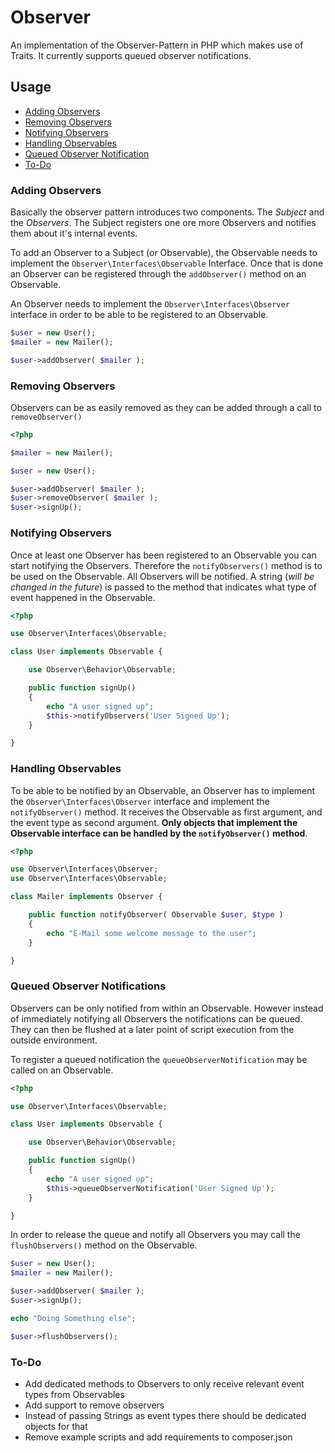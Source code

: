 # Observer
An implementation of the Observer-Pattern in PHP which makes use of Traits.
It currently supports queued observer notifications.

## Usage

* [Adding Observers](#adding-observers)
* [Removing Observers](#removing-observers)
* [Notifying Observers](#notifying-observers)
* [Handling Observables](#handling-observables)
* [Queued Observer Notification](#queued-observer-notifications)
* [To-Do](#to-do)

### Adding Observers

Basically the observer pattern introduces two components. The *Subject* and the *Observers*. 
The Subject registers one ore more Observers and notifies them about it's internal events.

To add an Observer to a Subject (or Observable), the Observable needs to implement the
`Observer\Interfaces\Observable` Interface. Once that is done an Observer can be registered
through the `addObserver()` method on an Observable.

An Observer needs to implement the `Observer\Interfaces\Observer` interface in order to be
able to be registered to an Observable.

```php
$user = new User();
$mailer = new Mailer();

$user->addObserver( $mailer );
```

### Removing Observers

Observers can be as easily removed as they can be added through a call to `removeObserver()`

```php
<?php

$mailer = new Mailer();

$user = new User();

$user->addObserver( $mailer );
$user->removeObserver( $mailer );
$user->signUp();
```



### Notifying Observers

Once at least one Observer has been registered to an Observable you can start notifying
the Observers. Therefore the `notifyObservers()` method is to be used on the Observable.
All Observers will be notified. A string (*will be changed in the future*) is passed to 
the method that indicates what type of event happened in the Observable.

```php
<?php

use Observer\Interfaces\Observable;

class User implements Observable {

	use Observer\Behavior\Observable;

	public function signUp()
	{
		echo "A user signed up";
		$this->notifyObservers('User Signed Up');
	}

}
``` 

### Handling Observables

To be able to be notified by an Observable, an Observer has to implement the `Observer\Interfaces\Observer` interface
and implement the `notifyObserver()` method. It receives the Observable as first argument, and the event type as second
argument. **Only objects that implement the Observable interface can be handled by the `notifyObserver()` method**.

```php
<?php

use Observer\Interfaces\Observer;
use Observer\Interfaces\Observable;

class Mailer implements Observer {

	public function notifyObserver( Observable $user, $type )
	{
		echo "E-Mail some welcome message to the user";
	}

}
```

### Queued Observer Notifications

Observers can be only notified from within an Observable. However instead of immediately notifying all Observers
the notifications can be queued. They can then be flushed at a later point of script execution from the outside environment.

To register a queued notification the `queueObserverNotification` may be called on an Observable.

```php
<?php

use Observer\Interfaces\Observable;

class User implements Observable {

	use Observer\Behavior\Observable;

	public function signUp()
	{
		echo "A user signed up";
		$this->queueObserverNotification('User Signed Up');
	}

}
```

In order to release the queue and notify all Observers you may call the `flushObservers()` method
on the Observable.

```php
$user = new User();
$mailer = new Mailer();

$user->addObserver( $mailer );
$user->signUp();

echo "Doing Something else";

$user->flushObservers();
```

### To-Do

* Add dedicated methods to Observers to only receive relevant event types from Observables
* Add support to remove observers
* Instead of passing Strings as event types there should be dedicated objects for that
* Remove example scripts and add requirements to composer.json
